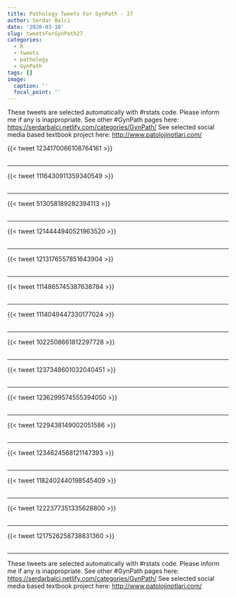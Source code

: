 ```yaml
---
title: Pathology Tweets For GynPath - 27
author: Serdar Balci
date: '2020-03-10'
slug: tweetsForGynPath27
categories:
  - R
  - tweets
  - pathology
  - GynPath
tags: []
image:
  caption: ''
  focal_point: ''
---
```



These tweets are selected automatically with #rstats code. Please inform me if any is inappropriate.
See other #GynPath pages here: https://serdarbalci.netlify.com/categories/GynPath/ 
See selected social media based textbook project here: http://www.patolojinotlari.com/

{{< tweet 1234170066108764161 >}}
<br>
<br>
<hr>
{{< tweet 1116430911359340549 >}}
<br>
<br>
<hr>
{{< tweet 513058189282394113 >}}
<br>
<br>
<hr>
{{< tweet 1214444940521963520 >}}
<br>
<br>
<hr>
{{< tweet 1213176557851643904 >}}
<br>
<br>
<hr>
{{< tweet 1114865745387638784 >}}
<br>
<br>
<hr>
{{< tweet 1114049447330177024 >}}
<br>
<br>
<hr>
{{< tweet 1022508661812297728 >}}
<br>
<br>
<hr>
{{< tweet 1237348601032040451 >}}
<br>
<br>
<hr>
{{< tweet 1236299574555394050 >}}
<br>
<br>
<hr>
{{< tweet 1229438149002051586 >}}
<br>
<br>
<hr>
{{< tweet 1234624568121147393 >}}
<br>
<br>
<hr>
{{< tweet 1182402440198545409 >}}
<br>
<br>
<hr>
{{< tweet 1222377351335628800 >}}
<br>
<br>
<hr>
{{< tweet 1217526258738831360 >}}
<br>
<br>
<hr>


These tweets are selected automatically with #rstats code. Please inform me if any is inappropriate.
See other #GynPath pages here: https://serdarbalci.netlify.com/categories/GynPath/ 
See selected social media based textbook project here: http://www.patolojinotlari.com/
